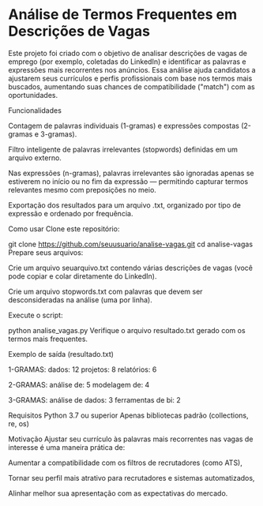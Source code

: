 # Análise de Termos Frequentes em Descrições de Vagas

 Este projeto foi criado com o objetivo de analisar descrições de vagas de emprego (por exemplo, coletadas do LinkedIn) e identificar as palavras e expressões mais recorrentes nos anúncios. Essa análise ajuda candidatos a ajustarem seus currículos e perfis profissionais com base nos termos mais buscados, aumentando suas chances de compatibilidade ("match") com as oportunidades.

 Funcionalidades

 Contagem de palavras individuais (1-gramas) e expressões compostas (2-gramas e 3-gramas).

Filtro inteligente de palavras irrelevantes (stopwords) definidas em um arquivo externo.

Nas expressões (n-gramas), palavras irrelevantes são ignoradas apenas se estiverem no início ou no fim da expressão — permitindo capturar termos relevantes mesmo com preposições no meio.

Exportação dos resultados para um arquivo .txt, organizado por tipo de expressão e ordenado por frequência.

Como usar
Clone este repositório:

git clone https://github.com/seuusuario/analise-vagas.git
cd analise-vagas
Prepare seus arquivos:

Crie um arquivo seuarquivo.txt contendo várias descrições de vagas (você pode copiar e colar diretamente do LinkedIn).

Crie um arquivo stopwords.txt com palavras que devem ser desconsideradas na análise (uma por linha).

Execute o script:

python analise_vagas.py
Verifique o arquivo resultado.txt gerado com os termos mais frequentes.

Exemplo de saída (resultado.txt)

1-GRAMAS:
dados: 12
projetos: 8
relatórios: 6

2-GRAMAS:
análise de: 5
modelagem de: 4

3-GRAMAS:
análise de dados: 3
ferramentas de bi: 2

 Requisitos
Python 3.7 ou superior
Apenas bibliotecas padrão (collections, re, os)


Motivação
Ajustar seu currículo às palavras mais recorrentes nas vagas de interesse é uma maneira prática de:

Aumentar a compatibilidade com os filtros de recrutadores (como ATS),

Tornar seu perfil mais atrativo para recrutadores e sistemas automatizados,

Alinhar melhor sua apresentação com as expectativas do mercado.
